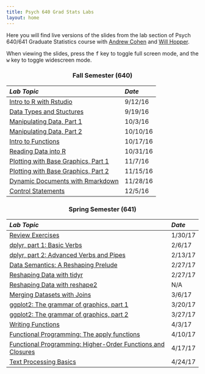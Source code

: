 ```yaml
---
title: Psych 640 Grad Stats Labs
layout: home
---
```

<style>
h3 {
  text-align: center;
}

h2, #main_content {
  color: black
}

table {
  margin-bottom: 8px;
}
</style>

Here you  will find live versions of the slides from the lab section of Psych 640/641 Graduate Statistics course with [Andrew Cohen](http://people.umass.edu/alc/) and [Will Hopper](http://people.umass.edu/whopper/).

When viewing the slides, press the <kbd>f</kbd> key to toggle full screen mode, and the <kbd>w</kbd> key to toggle widescreen mode.

### Fall Semester (640)

*Lab Topic* | *Date* 
:----------- | :------ 
[Intro to R with Rstudio](./labs/IntroToRwithRstudio.html) | 9/12/16
[Data Types and Stuctures](./labs/DataTypesandStructures.html) | 9/19/16
[Manipulating Data, Part 1](./labs/ManipulatingData.html) | 10/3/16
[Manipulating Data, Part 2](./labs/ManipulatingData_part2.html) | 10/10/16
[Intro to Functions](./labs/IntroductionToFunctions.html) | 10/17/16
[Reading Data into R](./labs/FileIO.html) | 10/31/16
[Plotting with Base Graphics, Part 1](./labs/basegraphics_part1.html) | 11/7/16
[Plotting with Base Graphics, Part 2](./labs/basegraphics_part2.html) | 11/15/16
[Dynamic Documents with Rmarkdown](./labs/rmarkdown.html) | 11/28/16
[Control Statements](./labs/control_statements.html) | 12/5/16

### Spring Semester (641)

*Lab Topic* | *Date* 
:----------- | :------ 
[Review Exercises](./labs/Review640.html) | 1/30/17
[dplyr, part 1: Basic Verbs](./labs/dplyr_part1.html) | 2/6/17
[dplyr, part 2: Advanced Verbs and Pipes](./labs/dplyr_part2.html) | 2/13/17
[Data Semantics: A Reshaping Prelude](./labs/data_semantics.html) | 2/27/17
[Reshaping Data with tidyr](./labs/tidyr.html) | 2/27/17
[Reshaping Data with reshape2](./labs/reshape.html) | N/A
[Merging Datasets with Joins](./labs/joins.html) |  3/6/17
[ggplot2: The grammar of graphics, part 1](./labs/ggplot_part1.html) | 3/20/17
[ggplot2: The grammar of graphics, part 2](./labs/ggplot_part2.html)| 3/27/17
[Writing Functions](./labs/functions.html)| 4/3/17
[Functional Programming: The apply functions](./labs/apply.html) | 4/10/17
[Functional Programming: Higher-Order Functions and Closures](./labs/apply_part2.html) | 4/17/17
[Text Processing Basics](./labs/text_data.html) | 4/24/17

<br>
<br>